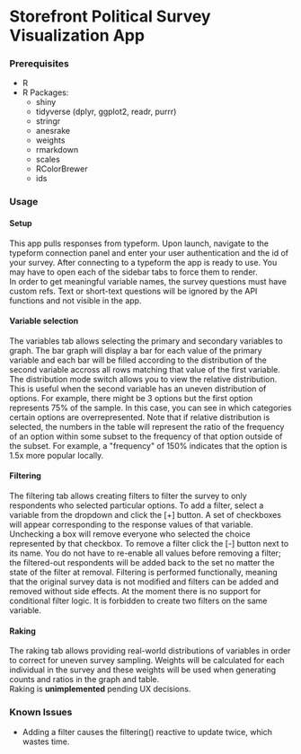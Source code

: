 # Storefront Political Survey Visualization App

### Prerequisites

* R
* R Packages:
	* shiny
	* tidyverse (dplyr, ggplot2, readr, purrr)
	* stringr
	* anesrake
	* weights
	* rmarkdown
	* scales
	* RColorBrewer
	* ids


### Usage

#### Setup
This app pulls responses from typeform. Upon launch, navigate to the typeform connection panel and enter your user authentication and the id of your survey.
After connecting to a typeform the app is ready to use. You may have to open each of the sidebar tabs to force them to render.<br/>
In order to get meaningful variable names, the survey questions must have custom refs. Text or short-text questions will be ignored by the API functions and not visible in the app.

#### Variable selection
The variables tab allows selecting the primary and secondary variables to graph. The bar graph will display a bar for each value of the primary variable and each bar will be filled according to the distribution of the second variable accross all rows matching that value of the first variable.<br/>
The distribution mode switch allows you to view the relative distribution. This is useful when the second variable has an uneven distribution of options. For example, there might be 3 options but the first option represents 75% of the sample. In this case, you can see in which categories certain options are overrepresented. Note that if relative distribution is selected, the numbers in the table will represent the ratio of the frequency of an option within some subset to the frequency of that option outside of the subset. For example, a "frequency" of 150% indicates that the option is 1.5x more popular locally.

#### Filtering
The filtering tab allows creating filters to filter the survey to only respondents who selected particular options.
To add a filter, select a variable from the dropdown and click the [+] button. A set of checkboxes will appear corresponding to the response values of that variable. Unchecking a box will remove everyone who selected the choice represented by that checkbox. To remove a filter click the [-] button next to its name. You do not have to re-enable all values before removing a filter; the filtered-out respondents will be added back to the set no matter the state of the filter at removal.
Filtering is performed functionally, meaning that the original survey data is not modified and filters can be added and removed without side effects. At the moment there is no support for conditional filter logic. It is forbidden to create two filters on the same variable. 

#### Raking
The raking tab allows providing real-world distributions of variables in order to correct for uneven survey sampling. Weights will be calculated for each individual in the survey and these weights will be used when generating counts and ratios in the graph and table. <br/>
Raking is **unimplemented** pending UX decisions.


### Known Issues

* Adding a filter causes the filtering() reactive to update twice, which wastes time.
